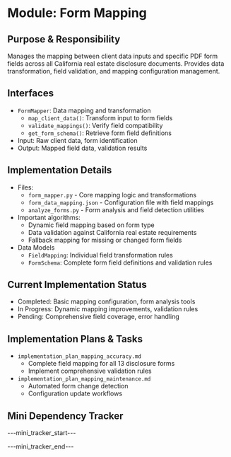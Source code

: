 # Module: Form Mapping

## Purpose & Responsibility
Manages the mapping between client data inputs and specific PDF form fields across all California real estate disclosure documents. Provides data transformation, field validation, and mapping configuration management.

## Interfaces
* `FormMapper`: Data mapping and transformation
  * `map_client_data()`: Transform input to form fields
  * `validate_mappings()`: Verify field compatibility
  * `get_form_schema()`: Retrieve form field definitions
* Input: Raw client data, form identification
* Output: Mapped field data, validation results

## Implementation Details
* Files:
  * `form_mapper.py` - Core mapping logic and transformations
  * `form_data_mapping.json` - Configuration file with field mappings
  * `analyze_forms.py` - Form analysis and field detection utilities
* Important algorithms:
  * Dynamic field mapping based on form type
  * Data validation against California real estate requirements
  * Fallback mapping for missing or changed form fields
* Data Models
  * `FieldMapping`: Individual field transformation rules
  * `FormSchema`: Complete form field definitions and validation rules

## Current Implementation Status
* Completed: Basic mapping configuration, form analysis tools
* In Progress: Dynamic mapping improvements, validation rules
* Pending: Comprehensive field coverage, error handling

## Implementation Plans & Tasks
* `implementation_plan_mapping_accuracy.md`
  * Complete field mapping for all 13 disclosure forms
  * Implement comprehensive validation rules
* `implementation_plan_mapping_maintenance.md`
  * Automated form change detection
  * Configuration update workflows

## Mini Dependency Tracker
---mini_tracker_start---


---mini_tracker_end---